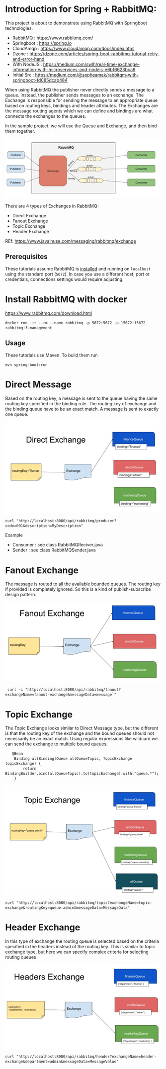
# Introduction for Spring + RabbitMQ:

This project is about to demonstrate using RabbitMQ with Springboot technologies.

- RabbitMQ : https://www.rabbitmq.com/
- Springboot : https://spring.io
- CloudAmqp : https://www.cloudamqp.com/docs/index.html
- Dzone : https://dzone.com/articles/spring-boot-rabbitmq-tutorial-retry-and-error-hand
- With NodeJS : https://medium.com/swlh/real-time-exchange-information-with-microservices-and-nodejs-e6bf6623bca6
- Initial Src : https://medium.com/@sopheamak/rabbitqm-with-springboot-fd085dcab484

When using RabbitMQ the publisher never directly sends a message to a queue. Instead, the publisher sends messages to an exchange. 
The Exchange is responsible for sending the message to an appropriate queue based on routing keys, bindings and header attributes. 
The Exchanges are the message routing agents which we can define and bindings are what connects the exchanges to the queues. 

In the sample project, we will use the Queue and Exchange, and then bind them together.

![RabbitmQ](images/rabbit-min.jpg)

There are 4 types of Exchanges in RabbitMQ-
- Direct Exchange
- Fanout Exchange
- Topic Exchange
- Header Exchange

REf: https://www.javainuse.com/messaging/rabbitmq/exchange

## Prerequisites
These tutorials assume RabbitMQ is [installed](https://rabbitmq.com/download.html) and running
on `localhost` using the standard port (`5672`). In case you use
a different host, port or credentials, connections settings would require adjusting.

# Install RabbitMQ with docker
https://www.rabbitmq.com/download.html
````
docker run -it --rm --name rabbitmq -p 5672:5672 -p 15672:15672 rabbitmq:3-management
````

## Usage

These tutorials use Maven. To build them run

````
mvn spring-boot:run
````

# Direct Message

Based on the routing key, a message is sent to the queue having the same routing key specified in the binding rule. 
The routing key of exchange and the binding queue have to be an exact match. A message is sent to exactly one queue.


![Direct Message](images/3-rabbit-direct-exchange-min.jpg)

````
curl "http://localhost:8080/api/rabbitmq/producer?code=001&description=MyDescription"
````

Example 
- Consumer : see class RabbitMQReciver.java  
- Sender : see class RabbitMQSender.java

# Fanout Exchange
The message is routed to all the available bounded queues. The routing key if provided is completely ignored. So this is a kind of publish-subscribe design pattern.

![Fanout](images/3-rabbit-fanout-exchange-min.jpg)

````
 curl -i "http://localhost:8080/api/rabbitmq/fanout?exchangeName=fanout-exchange&messageData=message`"
````

# Topic Exchange

The Topic Exchange looks similar to Direct Message type, but the different is that the routing key of the exchange and the bound queues should not necessarily be an exact match. 
Using regular expressions like wildcard we can send the exchange to multiple bound queues.
````
   @Bean
    Binding allBinding(Queue allQueueTopic, TopicExchange topicExchange) {
        return BindingBuilder.bind(allQueueTopic).to(topicExchange).with("queue.*");
    }
````
![topic-exchange](images/3-rabbit-topic-exchange-min.jpg)
````
curl "http://localhost:8080/api/rabbitmq/topic?exchangeName=topic-exchange&routingKey=queue.admin&messageData=MessageData"
````

# Header Exchange
In this type of exchange the routing queue is selected based on the criteria specified in the headers instead of the routing key. 
This is similar to topic exchange type, but here we can specify complex criteria for selecting routing queues

![Header Exchange](images/3-rabbit-header-exchange-min.jpg)

````
curl "http://localhost:8080/api/rabbitmq/header?exchangeName=header-exchange&department=admin&messageData=MessageValue"
````